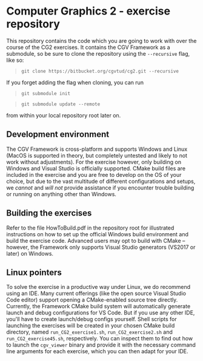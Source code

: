 # Computer Graphics 2 - exercise repository

This repository contains the code which you are going to work with over the course of the CG2 exercises. It contains the CGV Framework as a submodule, so be sure to clone the repository using the `--recursive` flag, like so:
>`git clone https://bitbucket.org/cgvtud/cg2.git --recursive`

If you forget adding the flag when cloning, you can run
>`git submodule init`

>`git submodule update --remote`

from within your local repository root later on.

## Development environment

The CGV Framework is cross-platform and supports Windows and Linux (MacOS is supported in theory, but completely untested and likely to not work without adjustments). For the exercise however, only building on Windows and Visual Studio is officially supported. CMake build files are included in the exercise and you are free to develop on the OS of your choice, but due to the vast multitude of different configurations and setups, we _cannot_ and _*will not*_ provide assistance if you encounter trouble building or running on anything other than Windows.

## Building the exercises

Refer to the file HowToBuild.pdf in the repository root for illustrated instructions on how to set up the official Windows build environment and build the exercise code.
Advanced users may opt to build with CMake – however, the Framework only supports Visual Studio generators (VS2017 or later) on Windows.

## Linux pointers

To solve the exercise in a productive way under Linux, we do recommend using an IDE. Many current offerings (like the open source Visual Studio Code editor) support opening a CMake-enabled source tree directly. Currently, the Framework CMake build system will automatically generate launch and debug configurations for VS Code. But if you use any other IDE, you'll have to create launch/debug configs yourself. Shell scripts for launching the exercises will be created in your chosen CMake build directory, named `run_CG2_exercise1.sh`, `run_CG2_exercise2.sh` and `run_CG2_exercise45.sh`, respectively. You can inspect them to find out how to launch the `cgv_viewer` binary and provide it with the necessary command line arguments for each exercise, which you can then adapt for your IDE.
